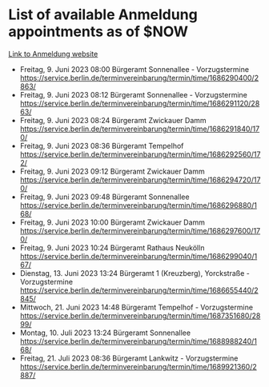 # List of available Anmeldung appointments as of $NOW
[Link to Anmeldung website](https://service.berlin.de/terminvereinbarung/termin/tag.php?termin=1&anliegen[]=120686&dienstleisterlist=122210,122217,327316,122219,327312,122227,327314,122231,327346,122243,327348,122254,122252,329742,122260,329745,122262,329748,122271,327278,122273,327274,122277,327276,330436,122280,327294,122282,327290,122284,327292,122291,327270,122285,327266,122286,327264,122296,327268,150230,329760,122297,327286,122294,327284,122312,329763,122314,329775,122304,327330,122311,327334,122309,327332,317869,122281,327352,122279,329772,122283,122276,327324,122274,327326,122267,329766,122246,327318,122251,327320,122257,327322,122208,327298,122226,327300&herkunft=http%3A%2F%2Fservice.berlin.de%2Fdienstleistung%2F120686%2F)
- Freitag, 9. Juni 2023 08:00 Bürgeramt Sonnenallee - Vorzugstermine https://service.berlin.de/terminvereinbarung/termin/time/1686290400/2863/
- Freitag, 9. Juni 2023 08:12 Bürgeramt Sonnenallee - Vorzugstermine https://service.berlin.de/terminvereinbarung/termin/time/1686291120/2863/
- Freitag, 9. Juni 2023 08:24 Bürgeramt Zwickauer Damm https://service.berlin.de/terminvereinbarung/termin/time/1686291840/170/
- Freitag, 9. Juni 2023 08:36 Bürgeramt Tempelhof https://service.berlin.de/terminvereinbarung/termin/time/1686292560/172/
- Freitag, 9. Juni 2023 09:12 Bürgeramt Zwickauer Damm https://service.berlin.de/terminvereinbarung/termin/time/1686294720/170/
- Freitag, 9. Juni 2023 09:48 Bürgeramt Sonnenallee https://service.berlin.de/terminvereinbarung/termin/time/1686296880/168/
- Freitag, 9. Juni 2023 10:00 Bürgeramt Zwickauer Damm https://service.berlin.de/terminvereinbarung/termin/time/1686297600/170/
- Freitag, 9. Juni 2023 10:24 Bürgeramt Rathaus Neukölln https://service.berlin.de/terminvereinbarung/termin/time/1686299040/167/
- Dienstag, 13. Juni 2023 13:24 Bürgeramt 1 (Kreuzberg), Yorckstraße - Vorzugstermine https://service.berlin.de/terminvereinbarung/termin/time/1686655440/2845/
- Mittwoch, 21. Juni 2023 14:48 Bürgeramt Tempelhof - Vorzugstermine https://service.berlin.de/terminvereinbarung/termin/time/1687351680/2899/
- Montag, 10. Juli 2023 13:24 Bürgeramt Sonnenallee https://service.berlin.de/terminvereinbarung/termin/time/1688988240/168/
- Freitag, 21. Juli 2023 08:36 Bürgeramt Lankwitz - Vorzugstermine https://service.berlin.de/terminvereinbarung/termin/time/1689921360/2887/
